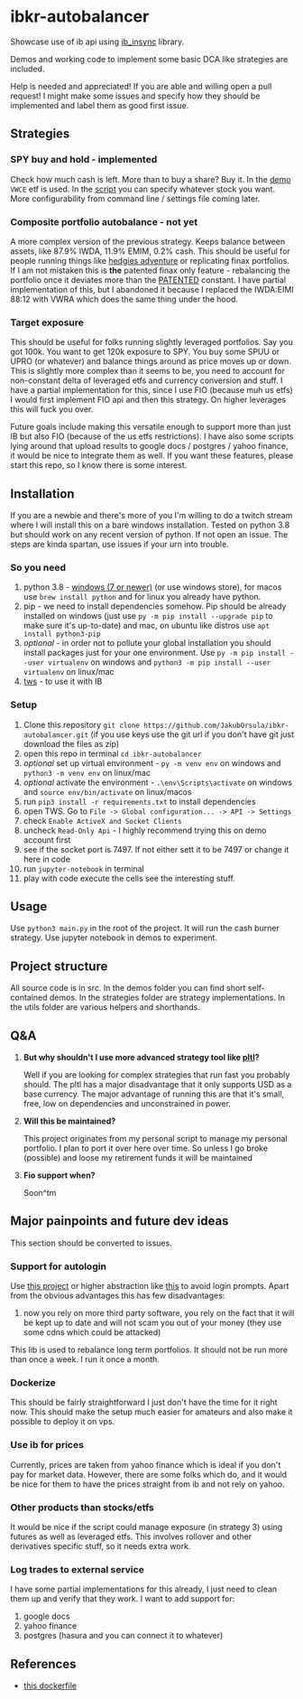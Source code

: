 # ibkr-autobalancer

Showcase use of ib api using [ib_insync](https://ib-insync.readthedocs.io/api.html) library.

Demos and working code to implement some basic DCA like strategies are included.

Help is needed and appreciated! If you are able and willing open a pull request!
I might make some issues and specify how they should be implemented and label them as good first issue.

## Strategies

### SPY buy and hold - implemented
Check how much cash is left. More than to buy a share? Buy it. In the [demo](https://github.com/JakubOrsula/ibkr-autobalancer/blob/master/src/demos/basic_demo.ipynb) `VWCE` etf is used.
In the [script](https://github.com/JakubOrsula/ibkr-autobalancer/blob/master/src/strategies/cash_burner.py) you can specify whatever stock you want.
More configurability from command line / settings file coming later.

### Composite portfolio autobalance - not yet
A more complex version of the previous strategy. Keeps balance between assets, like 87.9% IWDA, 11.9% EMIM, 0.2% cash. 
This should be useful for people running things like [hedgies adventure](https://www.bogleheads.org/forum/viewtopic.php?t=272007)
or replicating finax portfolios. If I am not mistaken this is **the** patented finax only feature - rebalancing the portfolio once it deviates more than
the [PATENTED](https://www.finax.eu/sk/blog/rebalansing-pod-lupou-polskych-blogerov) constant.
I have partial implementation of this, but I abandoned it because I replaced the IWDA:EIMI 88:12 with VWRA which does the same thing under the hood.

### Target exposure
This should be useful for folks running slightly leveraged portfolios. Say you got 100k.
You want to get 120k exposure to SPY. You buy some SPUU or UPRO (or whatever) and balance things around as price moves up or down.
This is slightly more complex than it seems to be, you need to account for non-constant delta of leveraged etfs and currency conversion and stuff.
I have a partial implementation for this, since I use FIO (because muh us etfs) I would first implement FIO api and then this strategy.
On higher leverages this will fuck you over.

Future goals include making this versatile enough to support more than just IB but also FIO (because of the us etfs restrictions).
I have also some scripts lying around that upload results to google docs / postgres / yahoo finance, it would be nice to integrate them as well.
If you want these features, please start this repo, so I know there is some interest.

## Installation

If you are a newbie and there's more of you I'm willing to do a twitch stream where I will install this on a bare windows installation.
Tested on python 3.8 but should work on any recent version of python. If not open an issue. The steps are kinda spartan, use issues if your urn into trouble.

### So you need
1. python 3.8 - [windows (7 or newer)](https://www.python.org/downloads/release/python-3812/) (or use windows store),
    for macos use `brew install python` and for linux you already have python.
2. pip - we need to install dependencies somehow. Pip should be already installed on windows
   (just use `py -m pip install --upgrade pip` to make sure it's up-to-date) and mac,
    on ubuntu like distros use `apt install python3-pip`
3. *optional* - in order not to pollute your global installation you should install packages just for your one environment.
    Use `py -m pip install --user virtualenv` on windows and `python3 -m pip install --user virtualenv` on linux/mac
4. [tws](https://www.interactivebrokers.com/en/index.php?f=17713) - to use it with IB

### Setup

1. Clone this repository  `git clone https://github.com/JakubOrsula/ibkr-autobalancer.git` (if you use keys use the git url if you don't have git just download the files as zip)
2. open this repo in terminal `cd ibkr-autobalancer`
3. *optional* set up virtual environment - `py -m venv env` on windows and `python3 -m venv env` on linux/mac
4. *optional* activate the environment - `.\env\Scripts\activate` on windows and `source env/bin/activate` on linux/macos
5. run `pip3 install -r requirements.txt` to install dependencies
6. open TWS. Go to `File -> Global configuration... -> API -> Settings`
7. check `Enable ActiveX and Socket Clients`
8. uncheck `Read-Only Api` - I highly recommend trying this on demo account first
9. see if the socket port is 7497. If not either sett it to be 7497 or change it here in code
10. run `jupyter-notebook` in terminal
11. play with code execute the cells see the interesting stuff.

## Usage

Use `python3 main.py` in the root of the project. It will run the cash burner strategy.
Use jupyter notebook in demos to experiment.

## Project structure

All source code is in src. In the demos folder you can find short self-contained demos.
In the strategies folder are strategy implementations.
In the utils folder are various helpers and shorthands.

## Q&A

1. **But why shouldn't I use more advanced strategy tool like [pltl](https://www.pairtradinglab.com/ptltrader)?**
    
    Well if you are looking for complex strategies that run fast you probably should. The pltl has a major disadvantage that it only supports USD as a base currency.
    The major advantage of running this are that it's small, free, low on dependencies and unconstrained  in power.

2. **Will this be maintained?**

    This project originates from my personal script to manage my personal portfolio. I plan to port it over here over time.
    So unless I go broke (possible) and loose my retirement funds it will be maintained

3. **Fio support when?**

    Soon^tm

## Major painpoints and future dev ideas

This section should be converted to issues.

### Support for autologin

Use [this project](https://github.com/IbcAlpha/IBC) or higher abstraction like [this](https://github.com/mvberg/ib-gateway-docker) to avoid login prompts.
Apart from the obvious advantages this has few disadvantages:
1. now you rely on more third party software, you rely on the fact that it will be kept up to date and will not scam you out of your money (they use some cdns which could be attacked)

This lib is used to rebalance long term portfolios. It should not be run more than once a week. I run it once a month.

### Dockerize

This should be fairly straightforward I just don't have the time for it right now.
This should make the setup much easier for amateurs and also make it possible to deploy it on vps.

### Use ib for prices

Currently, prices are taken from yahoo finance which is ideal if you don't pay for market data.
However, there are some folks which do, and it would be nice for them to have the prices straight from ib and not rely on yahoo.

### Other products than stocks/etfs

It would be nice if the script could manage exposure (in strategy 3) using futures as well as leveraged etfs. This involves rollover
and other derivatives specific stuff, so it needs extra work.


### Log trades to external service

I have some partial implementations for this already, I just need to clean them up and verify that they work.
I want to add support for:
1. google docs
2. yahoo finance
3. postgres (hasura and you can connect it to whatever)

## References

+ [this dockerfile](https://github.com/chepurko/IBKR-PTL/blob/master/Dockerfile)
